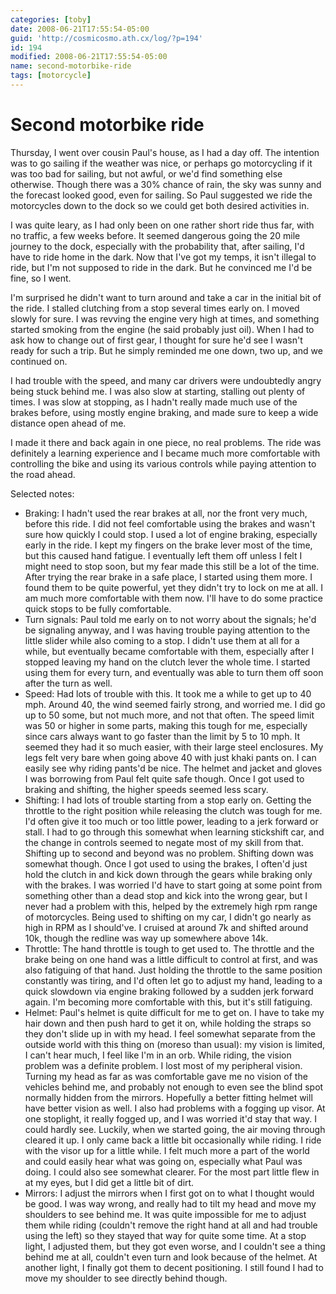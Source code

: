 ```yaml
---
categories: [toby]
date: 2008-06-21T17:55:54-05:00
guid: 'http://cosmicosmo.ath.cx/log/?p=194'
id: 194
modified: 2008-06-21T17:55:54-05:00
name: second-motorbike-ride
tags: [motorcycle]
---
```


Second motorbike ride
=====================

Thursday, I went over cousin Paul's house, as I had a day off.  The intention was to go sailing if the weather was nice, or perhaps go motorcycling if it was too bad for sailing, but not awful, or we'd find something else otherwise.  Though there was a 30% chance of rain, the sky was sunny and the forecast looked good, even for sailing.  So Paul suggested we ride the motorcycles down to the dock so we could get both desired activities in.

I was quite leary, as I had only been on one rather short ride thus far, with no traffic, a few weeks before.  It seemed dangerous going the 20 mile journey to the dock, especially with the probability that, after sailing, I'd have to ride home in the dark.  Now that I've got my temps, it isn't illegal to ride, but I'm not supposed to ride in the dark.  But he convinced me I'd be fine, so I went.

I'm surprised he didn't want to turn around and take a car in the initial bit of the ride.  I stalled clutching from a stop several times early on.  I moved slowly for sure.  I was revving the engine very high at times, and something started smoking from the engine (he said probably just oil).  When I had to ask how to change out of first gear, I thought for sure he'd see I wasn't ready for such a trip.  But he simply reminded me one down, two up, and we continued on.

I had trouble with the speed, and many car drivers were undoubtedly angry being stuck behind me.  I was also slow at starting, stalling out plenty of times.  I was slow at stopping, as I hadn't really made much use of the brakes before, using mostly engine braking, and made sure to keep a wide distance open ahead of me.

I made it there and back again in one piece, no real problems.  The ride was definitely a learning experience and I became much more comfortable with controlling the bike and using its various controls while paying attention to the road ahead.

Selected notes:

- Braking: I hadn't used the rear brakes at all, nor the front very much, before this ride.  I did not feel comfortable using the brakes and wasn't sure how quickly I could stop.  I used a lot of engine braking, especially early in the ride.  I kept my fingers on the brake lever most of the time, but this caused hand fatigue.  I eventually left them off unless I felt I might need to stop soon, but my fear made this still be a lot of the time.  After trying the rear brake in a safe place, I started using them more.  I found them to be quite powerful, yet they didn't try to lock on me at all.  I am much more comfortable with them now.  I'll have to do some practice quick stops to be fully comfortable.
- Turn signals: Paul told me early on to not worry about the signals; he'd be signaling anyway, and I was having trouble paying attention to the little slider while also coming to a stop.  I didn't use them at all for a while, but eventually became comfortable with them, especially after I stopped leaving my hand on the clutch lever the whole time.  I started using them for every turn, and eventually was able to turn them off soon after the turn as well.
- Speed: Had lots of trouble with this.  It took me a while to get up to 40 mph.  Around 40, the wind seemed fairly strong, and worried me.  I did go up to 50 some, but not much more, and not that often.  The speed limit was 50 or higher in some parts, making this tough for me, especially since cars always want to go faster than the limit by 5 to 10 mph.  It seemed they had it so much easier, with their large steel enclosures.  My legs felt very bare when going above 40 with just khaki pants on.  I can easily see why riding pants'd be nice.  The helmet and jacket and gloves I was borrowing from Paul felt quite safe though.  Once I got used to braking and shifting, the higher speeds seemed less scary.
- Shifting: I had lots of trouble starting from a stop early on.  Getting the throttle to the right position while releasing the clutch was tough for me.  I'd often give it too much or too little power, leading to a jerk forward or stall.  I had to go through this somewhat when learning stickshift car, and the change in controls seemed to negate most of my skill from that.  Shifting up to second and beyond was no problem.  Shifting down was somewhat though.  Once I got used to using the brakes, I often'd just hold the clutch in and kick down through the gears while braking only with the brakes.  I was worried I'd have to start going at some point from something other than a dead stop and kick into the wrong gear, but I never had a problem with this, helped by the extremely high rpm range of motorcycles.  Being used to shifting on my car, I didn't go nearly as high in RPM as I should've.  I cruised at around 7k and shifted around 10k, though the redline was way up somewhere above 14k.
- Throttle: The hand throttle is tough to get used to.  The throttle and the brake being on one hand was a little difficult to control at first, and was also fatiguing of that hand.  Just holding the throttle to the same position constantly was tiring, and I'd often let go to adjust my hand, leading to a quick slowdown via engine braking followed by a sudden jerk forward again.  I'm becoming more comfortable with this, but it's still fatiguing.
- Helmet: Paul's helmet is quite difficult for me to get on.  I have to take my hair down and then push hard to get it on, while holding the straps so they don't slide up in with my head.  I feel somewhat separate from the outside world with this thing on (moreso than usual): my vision is limited, I can't hear much, I feel like I'm in an orb.  While riding, the vision problem was a definite problem.  I lost most of my peripheral vision.  Turning my head as far as was comfortable gave me no vision of the vehicles behind me, and probably not enough to even see the blind spot normally hidden from the mirrors.  Hopefully a better fitting helmet will have better vision as well.  I also had problems with a fogging up visor.  At one stoplight, it really fogged up, and I was worried it'd stay that way.  I could hardly see.  Luckily, when we started going, the air moving through cleared it up.  I only came back a little bit occasionally while riding.  I ride with the visor up for a little while.  I felt much more a part of the world and could easily hear what was going on, especially what Paul was doing.  I could also see somewhat clearer.  For the most part little flew in at my eyes, but I did get a little bit of dirt.
- Mirrors: I adjust the mirrors when I first got on to what I thought would be good.  I was way wrong, and really had to tilt my head and move my shoulders to see behind me.  It was quite impossible for me to adjust them while riding (couldn't remove the right hand at all and had trouble using the left) so they stayed that way for quite some time.  At a stop light, I adjusted them, but they got even worse, and I couldn't see a thing behind me at all, couldn't even turn and look because of the helmet.  At another light, I finally got them to decent positioning.  I still found I had to move my shoulder to see directly behind though.
